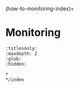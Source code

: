 (how-to-monitoring-index)=
# Monitoring

```{toctree}
:titlesonly:
:maxdepth: 2
:glob:
:hidden:

*
*/index

